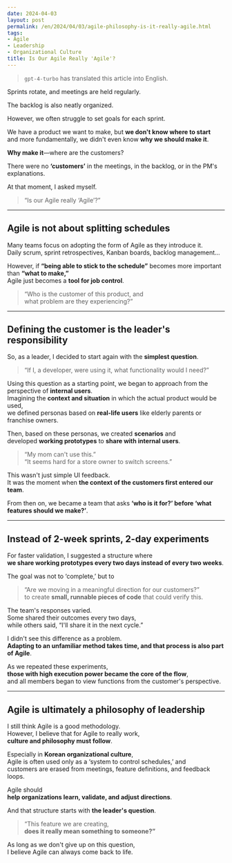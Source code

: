 ```yaml
---
date: 2024-04-03
layout: post
permalink: /en/2024/04/03/agile-philosophy-is-it-really-agile.html
tags:
- Agile
- Leadership
- Organizational Culture
title: Is Our Agile Really 'Agile'?
---
```

> `gpt-4-turbo` has translated this article into English.

Sprints rotate, and meetings are held regularly.

The backlog is also neatly organized.

However, we often struggle to set goals for each sprint.

We have a product we want to make, but **we don't know where to start**  
and more fundamentally, we didn't even know **why we should make it**.

**Why make it**—where are the customers?

There were no **‘customers’** in the meetings, in the backlog, or in the PM's explanations.

At that moment, I asked myself.

> “Is our Agile really ‘Agile’?”

---

## Agile is not about splitting schedules

Many teams focus on adopting the form of Agile as they introduce it.  
Daily scrum, sprint retrospectives, Kanban boards, backlog management…

However, if **“being able to stick to the schedule”** becomes more important than **“what to make,”**  
Agile just becomes a **tool for job control**.

> “Who is the customer of this product, and  
> what problem are they experiencing?”

---

## Defining the customer is the leader's responsibility

So, as a leader, I decided to start again with the **simplest question**.

> “If I, a developer, were using it, what functionality would I need?”

Using this question as a starting point, we began to approach from the perspective of **internal users**.  
Imagining the **context and situation** in which the actual product would be used,  
we defined personas based on **real-life users** like elderly parents or franchise owners.

Then, based on these personas, we created **scenarios** and  
developed **working prototypes** to **share with internal users**.

> “My mom can't use this.”  
> “It seems hard for a store owner to switch screens.”

This wasn't just simple UI feedback.  
It was the moment when **the context of the customers first entered our team**.

From then on, we became a team that asks **‘who is it for?’ before ‘what features should we make?’**.

---

## Instead of 2-week sprints, 2-day experiments

For faster validation, I suggested a structure where  
**we share working prototypes every two days instead of every two weeks**.

The goal was not to ‘complete,’ but to  
> “Are we moving in a meaningful direction for our customers?”  
to create **small, runnable pieces of code** that could verify this.

The team's responses varied.  
Some shared their outcomes every two days,  
while others said, “I'll share it in the next cycle.”

I didn't see this difference as a problem.  
**Adapting to an unfamiliar method takes time, and that process is also part of Agile**.

As we repeated these experiments,  
**those with high execution power became the core of the flow**,  
and all members began to view functions from the customer's perspective.

---

## Agile is ultimately a philosophy of leadership

I still think Agile is a good methodology.  
However, I believe that for Agile to really work,  
**culture and philosophy must follow**.

Especially in **Korean organizational culture**,  
Agile is often used only as a ‘system to control schedules,’ and  
customers are erased from meetings, feature definitions, and feedback loops.

Agile should  
**help organizations learn, validate, and adjust directions**.

And that structure starts with **the leader's question**.

> “This feature we are creating,  
> **does it really mean something to someone?”**

As long as we don't give up on this question,  
I believe Agile can always come back to life.